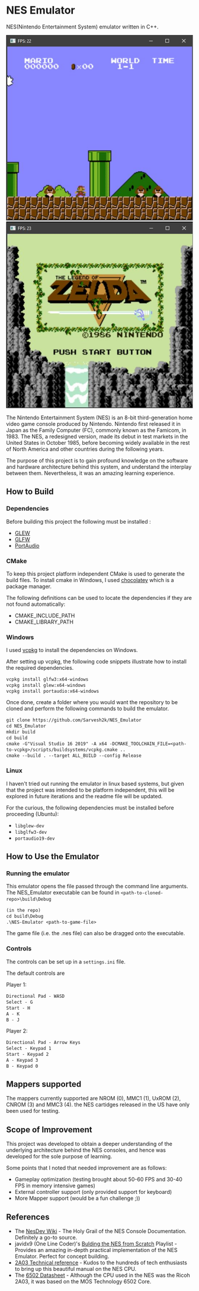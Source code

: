 # NES Emulator

NES(Nintendo Entertainment System) emulator written in C++.

<div align="center">
<img src="pic1.jpg">
<img src="pic2.jpg">
</div>

The Nintendo Entertainment System (NES) is an 8-bit third-generation home video game console produced by Nintendo. Nintendo first released it in Japan as the Family Computer (FC), commonly known as the Famicom, in 1983. The NES, a redesigned version, made its debut in test markets in the United States in October 1985, before becoming widely available in the rest of North America and other countries during the following years.

The purpose of this project is to gain profound knowledge on the software and hardware architecture behind this system, and understand the interplay between them. Nevertheless, it was an amazing learning experience.

## How to Build

### Dependencies

Before building this project the following must be installed :
- [GLEW](http://glew.sourceforge.net/)
- [GLFW](https://www.glfw.org/download.html)
- [PortAudio](http://www.portaudio.com/)

### CMake

To keep this project platform independent CMake is used to generate the build files.
To install cmake in Windows, I used [chocolatey](https://chocolatey.org/) which is a package manager.

The following definitions can be used to locate the dependencies if they are not found automatically:
- CMAKE\_INCLUDE\_PATH
- CMAKE\_LIBRARY\_PATH

### Windows

I used [vcpkg](https://github.com/microsoft/vcpkg) to install the dependencies on Windows.

After setting up vcpkg, the following code snippets illustrate how to install the required dependencies.

```
vcpkg install glfw3:x64-windows
vcpkg install glew:x64-windows
vcpkg install portaudio:x64-windows
```

Once done, create a folder where you would want the repository to be cloned and perform the following commands to build the emulator.

```
git clone https://github.com/Sarvesh2k/NES_Emulator
cd NES_Emulator
mkdir build
cd build
cmake -G"Visual Studio 16 2019" -A x64 -DCMAKE_TOOLCHAIN_FILE=<path-to-vcpkg>/scripts/buildsystems/vcpkg.cmake ..
cmake --build . --target ALL_BUILD --config Release
```

### Linux

I haven't tried out running the emulator in linux based systems, but given that the project was intended to be platform independent, this will be explored in future iterations and the readme file will be updated.

For the curious, the following dependencies must be installed before proceeding (Ubuntu):

- `libglew-dev`
- `libglfw3-dev`
- `portaudio19-dev`

## How to Use the Emulator

### Running the emulator

This emulator opens the file passed through the command line arguments.
The NES_Emulator executable can be found in `<path-to-cloned-repo>\build\Debug`

```
(in the repo)
cd build\Debug
.\NES-Emulator <path-to-game-file>
```

The game file (i.e. the .nes file) can also be dragged onto the executable.

### Controls

The controls can be set up in a `settings.ini` file.

The default controls are

Player 1:
```
Directional Pad - WASD
Select - G
Start - H
A - K
B - J
```

Player 2:
```
Directional Pad - Arrow Keys
Select - Keypad 1
Start - Keypad 2
A - Keypad 3
B - Keypad 0
```

## Mappers supported

The mappers currently supported are NROM (0), MMC1 (1), UxROM (2), CNROM (3) and MMC3 (4).
the NES cartidges released in the US have only been used for testing.

## Scope of Improvement

This project was developed to obtain a deeper understanding of the underlying architecture behind the NES consoles, and hence was developed for the sole purpose of learning.

Some points that I noted that needed improvement are as follows:
- Gameplay optimization (testing brought about 50-60 FPS and 30-40 FPS in memory intensive games)
- External controller support (only provided support for keyboard)
- More Mapper support (would be a fun challenge ;))

## References

- The [NesDev Wiki](https://wiki.nesdev.com/w/index.php?title=Nesdev_Wiki) - The Holy Grail of the NES Console Documentation. Definitely a go-to source.
- javidx9 (One Line Coder)'s [Bulding the NES from Scratch](https://www.youtube.com/playlist?list=PLrOv9FMX8xJHqMvSGB_9G9nZZ_4IgteYf) Playlist - Provides an amazing in-depth practical implementation of the NES Emulator. Perfect for concept building.
- [2A03 Technical reference](https://www.nesdev.com/2A03%20technical%20reference.txt) - Kudos to the hundreds of tech enthusiasts to bring up this beautiful manual on the NES CPU.
- The [6502 Datasheet](http://archive.6502.org/datasheets/rockwell_r650x_r651x.pdf) - Although the CPU used in the NES was the Ricoh 2A03, it was based on the MOS Technology 6502 Core.